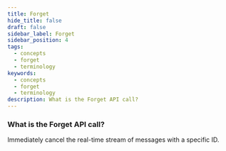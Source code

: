 ```yaml
---
title: Forget
hide_title: false
draft: false
sidebar_label: Forget
sidebar_position: 4
tags:
  - concepts
  - forget
  - terminology
keywords:
  - concepts
  - forget
  - terminology
description: What is the Forget API call?
---
```


### What is the Forget API call?

Immediately cancel the real-time stream of messages with a specific ID.
